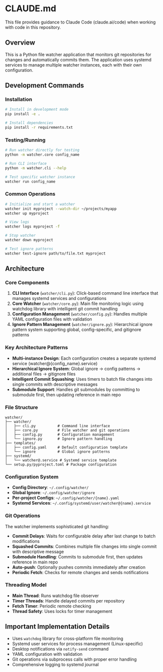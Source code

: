 # CLAUDE.md

This file provides guidance to Claude Code (claude.ai/code) when working with code in this repository.

## Overview

This is a Python file watcher application that monitors git repositories for changes and automatically commits them. The application uses systemd services to manage multiple watcher instances, each with their own configuration.

## Development Commands

### Installation
```bash
# Install in development mode
pip install -e .

# Install dependencies
pip install -r requirements.txt
```

### Testing/Running
```bash
# Run watcher directly for testing
python -m watcher.core config_name

# Run CLI interface
python -m watcher.cli --help

# Test specific watcher instance
watcher run config_name
```

### Common Operations
```bash
# Initialize and start a watcher
watcher init myproject --watch-dir ~/projects/myapp
watcher up myproject

# View logs
watcher logs myproject -f

# Stop watcher
watcher down myproject

# Test ignore patterns
watcher test-ignore path/to/file.txt myproject
```

## Architecture

### Core Components

1. **CLI Interface** (`watcher/cli.py`): Click-based command line interface that manages systemd services and configurations
2. **Core Watcher** (`watcher/core.py`): Main file monitoring logic using watchdog library with intelligent git commit handling
3. **Configuration Management** (`watcher/config.py`): Handles multiple YAML configuration files with validation
4. **Ignore Pattern Management** (`watcher/ignore.py`): Hierarchical ignore pattern system supporting global, config-specific, and gitignore patterns

### Key Architecture Patterns

- **Multi-instance Design**: Each configuration creates a separate systemd service (watcher@{config_name}.service)
- **Hierarchical Ignore System**: Global ignore → config patterns → additional files → gitignore files
- **Intelligent Commit Squashing**: Uses timers to batch file changes into single commits with descriptive messages
- **Submodule Support**: Handles git submodules by committing to submodule first, then updating reference in main repo

### File Structure
```
watcher/
├── watcher/
│   ├── cli.py          # Command line interface
│   ├── core.py         # File watcher and git operations
│   ├── config.py       # Configuration management
│   └── ignore.py       # Ignore pattern handling
├── templates/
│   ├── config.yaml     # Default configuration template
│   └── ignore          # Global ignore patterns
├── systemd/
│   └── watcher@.service # Systemd service template
└── setup.py/pyproject.toml # Package configuration
```

### Configuration System

- **Config Directory**: `~/.config/watcher/`
- **Global Ignore**: `~/.config/watcher/ignore`
- **Per-project Configs**: `~/.config/watcher/{name}.yaml`
- **Systemd Services**: `~/.config/systemd/user/watcher@{name}.service`

### Git Operations

The watcher implements sophisticated git handling:
- **Commit Delays**: Waits for configurable delay after last change to batch modifications
- **Squashed Commits**: Combines multiple file changes into single commit with descriptive message
- **Submodule Handling**: Commits to submodule first, then updates reference in main repo
- **Auto-push**: Optionally pushes commits immediately after creation
- **Periodic Fetch**: Checks for remote changes and sends notifications

### Threading Model

- **Main Thread**: Runs watchdog file observer
- **Timer Threads**: Handle delayed commits per repository
- **Fetch Timer**: Periodic remote checking
- **Thread Safety**: Uses locks for timer management

## Important Implementation Details

- Uses `watchdog` library for cross-platform file monitoring
- Systemd user services for process management (Linux-specific)
- Desktop notifications via `notify-send` command
- YAML configuration with validation
- Git operations via subprocess calls with proper error handling
- Comprehensive logging to systemd journal